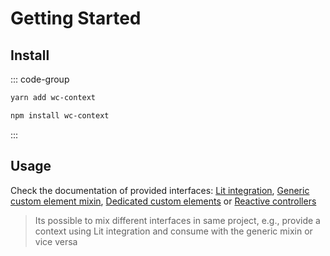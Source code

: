 # Getting Started

## Install

::: code-group

```sh [yarn]
yarn add wc-context
```

```sh [npm]
npm install wc-context
```

:::

## Usage

Check the documentation of provided interfaces: [Lit integration](lit-integration.md), [Generic custom element mixin](generic-mixin.md), [Dedicated custom elements](dedicated-elements.md) or [Reactive controllers](controllers.md)

> Its possible to mix different interfaces in same project, e.g., provide a context using Lit integration and consume with the generic mixin or vice versa
